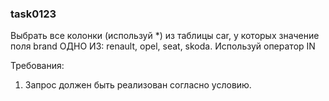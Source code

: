 
### task0123

Выбрать все колонки (используй *) из таблицы car,
у которых значение поля brand ОДНО ИЗ: renault, opel, seat, skoda.
Используй оператор IN


Требования:
1.	Запрос должен быть реализован согласно условию.


